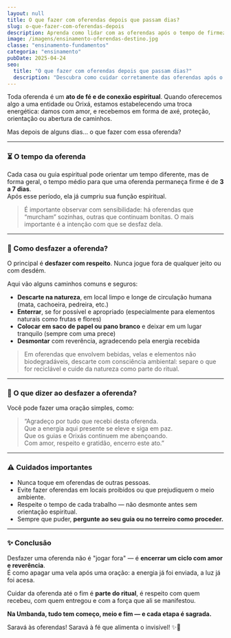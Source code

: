 ```yaml
---
layout: null
title: O que fazer com oferendas depois que passam dias?
slug: o-que-fazer-com-oferendas-depois
description: Aprenda como lidar com as oferendas após o tempo de firmeza, com respeito, fundamento e conexão com a espiritualidade.
image: /imagens/ensinamento-oferendas-destino.jpg
classe: "ensinamento-fundamentos"
categoria: "ensinamento"
pubDate: 2025-04-24
seo:
  title: "O que fazer com oferendas depois que passam dias?"
  description: "Descubra como cuidar corretamente das oferendas após o tempo necessário, respeitando os guias, a natureza e os fundamentos da Umbanda."
---
```


Toda oferenda é um **ato de fé e de conexão espiritual**. Quando oferecemos algo a uma entidade ou Orixá, estamos estabelecendo uma troca energética: damos com amor, e recebemos em forma de axé, proteção, orientação ou abertura de caminhos.

Mas depois de alguns dias... o que fazer com essa oferenda?

---

### ⏳ O tempo da oferenda

Cada casa ou guia espiritual pode orientar um tempo diferente, mas de forma geral, o tempo médio para que uma oferenda permaneça firme é de **3 a 7 dias**.  
Após esse período, ela já cumpriu sua função espiritual.

> É importante observar com sensibilidade: há oferendas que “murcham” sozinhas, outras que continuam bonitas. O mais importante é a intenção com que se desfaz dela.

---

### 🌿 Como desfazer a oferenda?

O principal é **desfazer com respeito**. Nunca jogue fora de qualquer jeito ou com desdém.

Aqui vão alguns caminhos comuns e seguros:

- **Descarte na natureza**, em local limpo e longe de circulação humana (mata, cachoeira, pedreira, etc.)  
- **Enterrar**, se for possível e apropriado (especialmente para elementos naturais como frutas e flores)  
- **Colocar em saco de papel ou pano branco** e deixar em um lugar tranquilo (sempre com uma prece)  
- **Desmontar** com reverência, agradecendo pela energia recebida

> Em oferendas que envolvem bebidas, velas e elementos não biodegradáveis, descarte com consciência ambiental: separe o que for reciclável e cuide da natureza como parte do ritual.

---

### 🙏 O que dizer ao desfazer a oferenda?

Você pode fazer uma oração simples, como:

> “Agradeço por tudo que recebi desta oferenda.  
> Que a energia aqui presente se eleve e siga em paz.  
> Que os guias e Orixás continuem me abençoando.  
> Com amor, respeito e gratidão, encerro este ato.”

---

### ⚠️ Cuidados importantes

- Nunca toque em oferendas de outras pessoas.  
- Evite fazer oferendas em locais proibidos ou que prejudiquem o meio ambiente.  
- Respeite o tempo de cada trabalho — não desmonte antes sem orientação espiritual.  
- Sempre que puder, **pergunte ao seu guia ou no terreiro como proceder.**

---

### ✨ Conclusão

Desfazer uma oferenda não é "jogar fora" — é **encerrar um ciclo com amor e reverência**.  
É como apagar uma vela após uma oração: a energia já foi enviada, a luz já foi acesa.

Cuidar da oferenda até o fim é **parte do ritual**, é respeito com quem recebeu, com quem entregou e com a força que ali se manifestou.

**Na Umbanda, tudo tem começo, meio e fim — e cada etapa é sagrada.**

Saravá às oferendas! Saravá à fé que alimenta o invisível! ✨🌺
